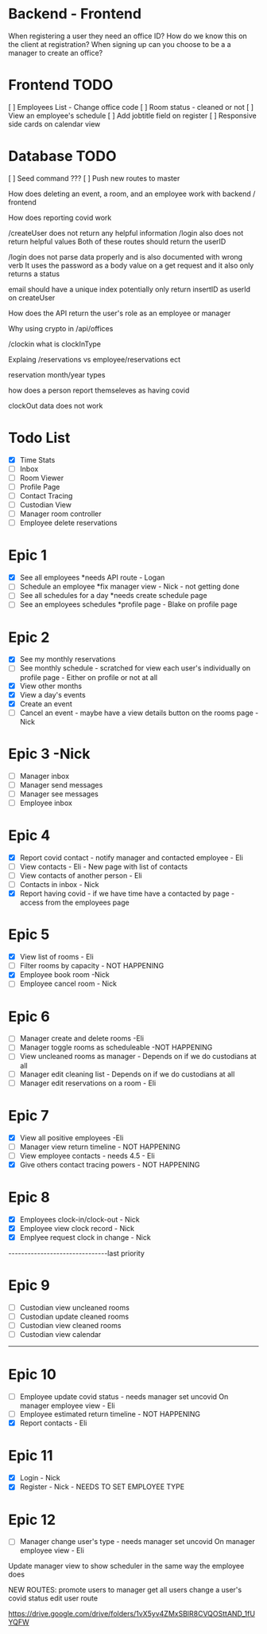 # Backend - Frontend

When registering a user they need an office ID? How do we know this on the client at registration?
When signing up can you choose to be a a manager to create an office?

# Frontend TODO

[ ] Employees List - Change office code
[ ] Room status - cleaned or not
[ ] View an employee's schedule
[ ] Add jobtitle field on register
[ ] Responsive side cards on calendar view

# Database TODO

[ ] Seed command ???
[ ] Push new routes to master

How does deleting an event, a room, and an employee work with backend / frontend

How does reporting covid work

/createUser does not return any helpful information
/login also does not return helpful values
Both of these routes should return the userID

/login does not parse data properly and is also documented with wrong verb
It uses the password as a body value on a get request and it also only returns a status

email should have a unique index
potentially only return insertID as userId on createUser

How does the API return the user's role as an employee or manager

Why using crypto in /api/offices

/clockin
what is clockInType

Explaing /reservations vs employee/reservations ect

reservation month/year types

how does a person report themseleves as having covid

clockOut data does not work

# Todo List

- [x] Time Stats
- [ ] Inbox
- [ ] Room Viewer
- [ ] Profile Page
- [ ] Contact Tracing
- [ ] Custodian View
- [ ] Manager room controller
- [ ] Employee delete reservations

# Epic 1

- [x] See all employees \*needs API route - Logan
- [ ] Schedule an employee \*fix manager view - Nick - not getting done
- [ ] See all schedules for a day \*needs create schedule page
- [ ] See an employees schedules \*profile page - Blake on profile page

# Epic 2

- [x] See my monthly reservations
- [ ] See monthly schedule - scratched for view each user's individually on profile page - Either on profile or not at all
- [x] View other months
- [x] View a day's events
- [x] Create an event
- [ ] Cancel an event - maybe have a view details button on the rooms page - Nick

# Epic 3 -Nick

- [ ] Manager inbox
- [ ] Manager send messages
- [ ] Manager see messages
- [ ] Employee inbox

# Epic 4

- [x] Report covid contact - notify manager and contacted employee - Eli
- [ ] View contacts - Eli - New page with list of contacts
- [ ] View contacts of another person - Eli
- [ ] Contacts in inbox - Nick
- [x] Report having covid - if we have time have a contacted by page - access from the employees page

# Epic 5

- [x] View list of rooms - Eli
- [ ] Filter rooms by capacity - NOT HAPPENING
- [x] Employee book room -Nick
- [ ] Employee cancel room - Nick

# Epic 6

- [ ] Manager create and delete rooms -Eli
- [ ] Manager toggle rooms as scheduleable -NOT HAPPENING
- [ ] View uncleaned rooms as manager - Depends on if we do custodians at all
- [ ] Manager edit cleaning list - Depends on if we do custodians at all
- [ ] Manager edit reservations on a room - Eli

# Epic 7

- [x] View all positive employees -Eli
- [ ] Manager view return timeline - NOT HAPPENING
- [ ] View employee contacts - needs 4.5 - Eli
- [x] Give others contact tracing powers - NOT HAPPENING

# Epic 8

- [x] Employees clock-in/clock-out - Nick
- [x] Employee view clock record - Nick
- [x] Emplyee request clock in change - Nick

-------------------------------last priority

# Epic 9

- [ ] Custodian view uncleaned rooms
- [ ] Custodian update cleaned rooms
- [ ] Custodian view cleaned rooms
- [ ] Custodian view calendar

---

# Epic 10

- [ ] Employee update covid status - needs manager set uncovid On manager employee view - Eli
- [ ] Employee estimated return timeline - NOT HAPPENING
- [x] Report contacts - Eli

# Epic 11

- [x] Login - Nick
- [x] Register - Nick - NEEDS TO SET EMPLOYEE TYPE

# Epic 12

- [ ] Manager change user's type - needs manager set uncovid On manager employee view - Eli

Update manager view to show scheduler in the same way the employee does

NEW ROUTES:
promote users to manager
get all users
change a user's covid status
edit user route

https://drive.google.com/drive/folders/1vX5yv4ZMxSBlR8CVQOSttAND_1fUYQFW
